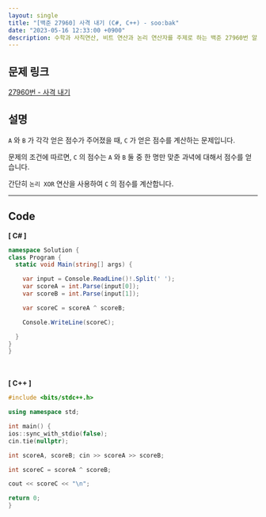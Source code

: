 ```yaml
---
layout: single
title: "[백준 27960] 사격 내기 (C#, C++) - soo:bak"
date: "2023-05-16 12:33:00 +0900"
description: 수학과 사칙연산, 비트 연산과 논리 연산자를 주제로 하는 백준 27960번 알고리즘 문제를 C# 과 C++ 로 풀이 및 해설
---
```


## 문제 링크
  [27960번 - 사격 내기](https://www.acmicpc.net/problem/27960)

## 설명
`A` 와 `B` 가 각각 얻은 점수가 주어졌을 때, `C` 가 얻은 점수를 계산하는 문제입니다.<br>

문제의 조건에 따르면, `C` 의 점수는 `A` 와 `B` 둘 중 한 명만 맞춘 과녁에 대해서 점수를 얻습니다. <br>

간단히 `논리 XOR` 연산을 사용하여 `C` 의 점수를 계산합니다.

- - -

## Code
<b>[ C# ] </b>
<br>

  ```c#
namespace Solution {
  class Program {
    static void Main(string[] args) {

      var input = Console.ReadLine()!.Split(' ');
      var scoreA = int.Parse(input[0]);
      var scoreB = int.Parse(input[1]);

      var scoreC = scoreA ^ scoreB;

      Console.WriteLine(scoreC);

    }
  }
}
  ```
<br><br>
<b>[ C++ ] </b>
<br>

  ```c++
#include <bits/stdc++.h>

using namespace std;

int main() {
  ios::sync_with_stdio(false);
  cin.tie(nullptr);

  int scoreA, scoreB; cin >> scoreA >> scoreB;

  int scoreC = scoreA ^ scoreB;

  cout << scoreC << "\n";

  return 0;
}
  ```
